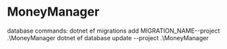 # MoneyManager

database commands:
dotnet ef migrations add MIGRATION_NAME--project .\MoneyManager
dotnet ef database update --project .\MoneyManager